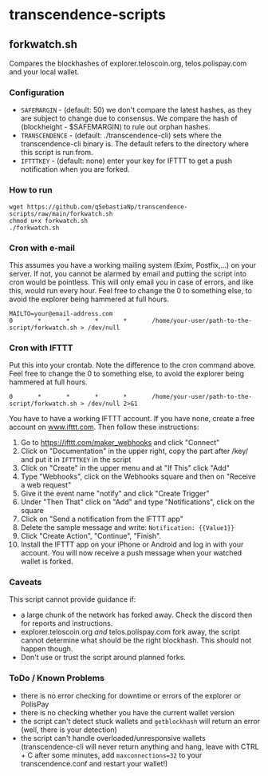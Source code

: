 # transcendence-scripts

## forkwatch.sh
Compares the blockhashes of explorer.teloscoin.org, telos.polispay.com and your local wallet.

### Configuration
* `SAFEMARGIN` - (default: 50) we don't compare the latest hashes, as they are subject to change due to consensus. We compare the hash of (blockheight - $SAFEMARGIN) to rule out orphan hashes.
* `TRANSCENDENCE` - (default: ./transcendence-cli) sets where the transcendence-cli binary is. The default refers to the directory where this script is run from.
* `IFTTTKEY` - (default: none) enter your key for IFTTT to get a push notification when you are forked.

### How to run
```
wget https://github.com/qSebastiaNp/transcendence-scripts/raw/main/forkwatch.sh
chmod u+x forkwatch.sh
./forkwatch.sh
```

### Cron with e-mail
This assumes you have a working mailing system (Exim, Postfix,...) on your server. If not, you cannot be alarmed by email and putting the script into cron would be pointless.
This will only email you in case of errors, and like this, would run every hour. Feel free to change the 0 to something else, to avoid the explorer being hammered at full hours.
```
MAILTO=your@email-address.com
0       *       *       *       *       /home/your-user/path-to-the-script/forkwatch.sh > /dev/null
```

### Cron with IFTTT
Put this into your crontab. Note the difference to the cron command above.
Feel free to change the 0 to something else, to avoid the explorer being hammered at full hours.
```
0       *       *       *       *       /home/your-user/path-to-the-script/forkwatch.sh > /dev/null 2>&1
```
You have to have a working IFTTT account. If you have none, create a free account on www.ifttt.com. Then follow these instructions:
1. Go to https://ifttt.com/maker_webhooks and click "Connect"
1. Click on "Documentation" in the upper right, copy the part after /key/ and put it in `IFTTTKEY` in the script
1. Click on "Create" in the upper menu and at "If This" click "Add"
1. Type "Webhooks", click on the Webhooks square and then on "Receive a web request"
1. Give it the event name "notify" and click "Create Trigger"
1. Under "Then That" click on "Add" and type "Notifications", click on the square
1. Click on "Send a notification from the IFTTT app"
1. Delete the sample message and write: `Notification: {{Value1}}`
1. Click "Create Action", "Continue", "Finish".
1. Install the IFTTT app on your iPhone or Android and log in with your account. You will now receive a push message when your watched wallet is forked.

### Caveats
This script cannot provide guidance if:
* a large chunk of the network has forked away. Check the discord then for reports and instructions.
* explorer.teloscoin.org *and* telos.polispay.com fork away, the script cannot determine what should be the right blockhash. This should not happen though.
* Don't use or trust the script around planned forks.

### ToDo / Known Problems
* there is no error checking for downtime or errors of the explorer or PolisPay
* there is no checking whether you have the current wallet version
* the script can't detect stuck wallets and `getblockhash` will return an error (well, there is your detection)
* the script can't handle overloaded/unresponsive wallets (transcendence-cli will never return anything and hang, leave with CTRL + C after some minutes, add `maxconnections=32` to your transcendence.conf and restart your wallet!)
